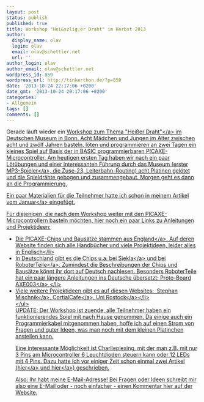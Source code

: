 ```yaml
---
layout: post
status: publish
published: true
title: Workshop "Hei&szlig;er Draht" im Herbst 2013
author:
  display_name: olav
  login: olav
  email: olav@schettler.net
  url: ''
author_login: olav
author_email: olav@schettler.net
wordpress_id: 859
wordpress_url: http://tinkerthon.de/?p=859
date: '2013-10-24 22:17:06 +0200'
date_gmt: '2013-10-24 20:17:06 +0200'
categories:
- Allgemein
tags: []
comments: []
---
```

<p>Gerade l&auml;uft wieder ein <a href="http:&#47;&#47;www.deutsches-museum.de&#47;bonn&#47;information&#47;fuer-kinder-und-schulen&#47;die-kleine-eule-pfiffikus&#47;workshops&#47;der-heisse-draht&#47;">Workshop zum Thema "Hei&szlig;er Draht"<&#47;a> im Deutschen Museum in Bonn. Acht M&auml;dchen und Jungen im Alter zwischen acht und zw&ouml;lf Jahren basteln, l&ouml;ten und programmieren an zwei Tagen ein kleines Spiel auf Basis der in BASIC programmierbaren PICAXE-Microcontroller. Am heutigen ersten Tag haben wir nach ein paar L&ouml;t&uuml;bungen und einer interessanten F&uuml;hrung durch das Museum (<a href="http:&#47;&#47;www.deutsches-museum.de&#47;information&#47;jugend-im-museum&#47;erfinderpfad&#47;forschen&#47;mp3&#47;">erster MP3-Spieler<&#47;a>, die Zuse-23, Leiterbahn-Routing) acht Platinen gel&ouml;tet und die Spieldr&auml;hte gebogen und zusammengebaut. Morgen geht es dann an die Programmierung.</p>
<p>Ein paar Materialien f&uuml;r die Teilnehmer hatte ich schon in meinem <a href="http:&#47;&#47;tinkerthon.de&#47;2013&#47;01&#47;materialien-zum-workshop-der-heise-draht&#47;">Artikel vom Januar<&#47;a> eingef&uuml;gt.</p>
<p>F&uuml;r diejenigen, die nach dem Workshop weiter mit den PICAXE-Microcontrollern basteln m&ouml;chten, hier noch ein paar Links zu Anleitungen und Projektideen:</p>
<ul>
<li>Die PICAXE-Chips und Baus&auml;tze stammen <a title="Website der Firma Revolution Education Ltd" href="http:&#47;&#47;www.picaxe.com&#47;">aus England<&#47;a>. Auf deren Website finden sich alle Handb&uuml;cher und viele Projektideen, leider alles in Englisch<&#47;li>
<li>In Deutschland gibt es die Chips u.a. <a href="http:&#47;&#47;www.picaxe-shop.de&#47;">bei Siekla<&#47;a>&nbsp;und bei <a href="http:&#47;&#47;www.roboter-teile.de&#47;">RoboterTeile<&#47;a>. Zumindest die Beschreibungen der Chips und Baus&auml;tze k&ouml;nnt ihr dort auf Deutsch nachlesen. Besonders RoboterTeile hat ein paar l&auml;ngere Anleitungen ins Deutsche &uuml;bersetzt: Proto-Board <a href="http:&#47;&#47;www.roboter-teile.de&#47;datasheets&#47;AXE003M_D.pdf">AXE003<&#47;a>,<&#47;li>
<li>Viele weitere Projektideen gibt es auf diesen Websites: &nbsp;<a href="http:&#47;&#47;www.strippenstrolch.de&#47;menue-5.html#picaxe">Stephan Mischnik<&#47;a>,&nbsp;<a href="http:&#47;&#47;www.corticalcafe.com&#47;hardware_picaxe.htm">CortialCafe<&#47;a>, <a href="http:&#47;&#47;www.elektrotechnik.uni-rostock.de&#47;schueler&#47;sommerschule&#47;pic&#47;">Uni Rostock<&#47;a><&#47;li><br />
<&#47;ul><br />
UPDATE: Der Workshop ist zuende, alle Teilnehmer haben ein funktionierendes Spiel mit nach Hause genommen. Da einige auch ein Programmierkabel mitgenommen haben, hoffe ich auf einen Strom von Fragen und guter Ideen, was man noch mit dem kleinen Platinchen anstellen kann.</p>
<p>Eine interessante M&ouml;glichkeit ist Charlieplexing, mit der man z.B. mit nur 3 Pins am Microcontroller 6 Leuchtdioden steuern kann oder 12 LEDs mit 4 Pins. Dazu hatte ich vor einiger Zeit schon einmal zwei Artikel (<a href="http:&#47;&#47;tinkerthon.de&#47;2011&#47;03&#47;gluhwurmchen-im-marmeladenglas&#47;">hier<&#47;a> und <a href="http:&#47;&#47;tinkerthon.de&#47;2011&#47;03&#47;workshop-19-3-blinkende-blumen-zum-fruhjahrsanfang&#47;">hier<&#47;a>) geschrieben.</p>
<p>Also: Ihr habt meine E-Mail-Adresse! Bei Fragen oder Ideen schreibt mir also eine E-Mail oder - noch einfacher - einen Kommentar hier auf der Website.</p>
